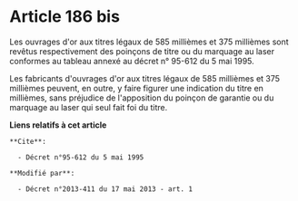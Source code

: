 # Article 186 bis

Les ouvrages d'or aux titres légaux de 585 millièmes et 375 millièmes sont revêtus respectivement des poinçons de titre ou du
marquage au laser conformes au tableau annexé au décret n° 95-612 du 5 mai 1995. 

Les fabricants d'ouvrages d'or aux titres légaux de 585 millièmes et 375 millièmes peuvent, en outre, y faire figurer une
indication du titre en millièmes, sans préjudice de l'apposition du poinçon de garantie ou du marquage au laser qui seul fait
foi du titre.

**Liens relatifs à cet article**

	**Cite**:

	  - Décret n°95-612 du 5 mai 1995

	**Modifié par**:

	  - Décret n°2013-411 du 17 mai 2013 - art. 1
